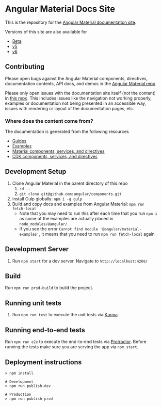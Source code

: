 # Angular Material Docs Site

This is the repository for the [Angular Material documentation site](https://material.angular.io/).

Versions of this site are also available for
- [Beta](https://next.material.angular.io/)
- [v5](https://v5.material.angular.io/)
- [v6](https://v6.material.angular.io/)

## Contributing
Please open bugs against the Angular Material components, directives, documentation contents, API docs,
and demos in the [Angular Material repo](https://github.com/angular/components/issues).

Please only open issues with the documentation site itself (not the content) in
[this repo](https://github.com/angular/material.angular.io/issues). This includes issues like the navigation
not working properly, examples or documentation not being presented in an accessible way, issues with
rendering or layout of the documentation pages, etc.

### Where does the content come from?
The documentation is generated from the following resources
- [Guides](https://github.com/angular/components/tree/master/guides)
- [Examples](https://github.com/angular/components/tree/master/src/material-examples)
- [Material components, services, and directives](https://github.com/angular/components/tree/master/src/lib)
- [CDK components, services, and directives](https://github.com/angular/components/tree/master/src/cdk)

## Development Setup
1. Clone Angular Material in the parent directory of this repo
    1. `cd ..`
    1. `git clone git@github.com:angular/components.git`
1. Install Gulp globally: `npm i -g gulp`
1. Build and copy docs and examples from Angular Material: `npm run fetch-local`
    - Note that you may need to run this after each time that you run `npm i` as some of the examples are
      actually placed in `node_modules/@angular/`
    - If you see the error `Cannot find module '@angular/material-examples'`,
      it means that you need to run `npm run fetch-local` again

## Development Server
1. Run `npm start` for a dev server. Navigate to `http://localhost:4200/`

## Build
Run `npm run prod-build` to build the project.

## Running unit tests
1. Run `npm run test` to execute the unit tests via [Karma](https://karma-runner.github.io).

## Running end-to-end tests
Run `npm run e2e` to execute the end-to-end tests via [Protractor](http://www.protractortest.org/).
Before running the tests make sure you are serving the app via `npm start`.

## Deployment instructions
```
> npm install

# Development
> npm run publish-dev

# Production
> npm run publish-prod
```
